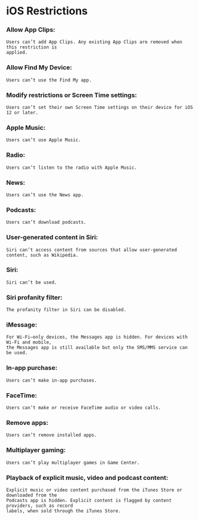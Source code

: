 # iOS Restrictions

### Allow App Clips:

    Users can’t add App Clips. Any existing App Clips are removed when this restriction is
    applied.

### Allow Find My Device:

    Users can’t use the Find My app.

### Modify restrictions or Screen Time settings:

    Users can’t set their own Screen Time settings on their device for iOS 12 or later.

### Apple Music:

    Users can’t use Apple Music.

### Radio:

    Users can’t listen to the radio with Apple Music.

### News:

    Users can’t use the News app.

### Podcasts:

    Users can’t download podcasts.

### User-generated content in Siri:

    Siri can’t access content from sources that allow user-generated content, such as Wikipedia.

### Siri:

    Siri can’t be used.

### Siri profanity filter:

    The profanity filter in Siri can be disabled.

### iMessage:

    For Wi-Fi–only devices, the Messages app is hidden. For devices with Wi-Fi and mobile,
    the Messages app is still available but only the SMS/MMS service can be used.

### In-app purchase:

    Users can’t make in-app purchases.

### FaceTime:

    Users can’t make or receive FaceTime audio or video calls.

### Remove apps:

    Users can’t remove installed apps.

### Multiplayer gaming:

    Users can’t play multiplayer games in Game Center.

### Playback of explicit music, video and podcast content:

    Explicit music or video content purchased from the iTunes Store or downloaded from the
    Podcasts app is hidden. Explicit content is flagged by content providers, such as record
    labels, when sold through the iTunes Store.
